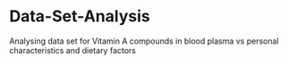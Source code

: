 # Data-Set-Analysis
Analysing data set for Vitamin A compounds in blood plasma vs personal characteristics and dietary factors
